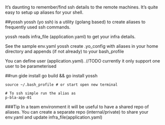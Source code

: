 It’s daunting to remember/find ssh details to the remote machines.
It’s quite easy to setup up aliases for your shell.

##yossh
yossh (yo ssh) is a utility (golang based) to create aliases to frequently used ssh commands.

yossh reads infra_file (application.yaml) to get your infra details.

See the sample env.yaml
yossh create .yo_config with aliases in your home directory and appends (if not already) to your bash_profile

You can define user (application.yaml).
//TODO currently it only support one user to be parameterised

##run
    gide install
    go build && go install
    yossh

    source ~/.bash_profile # or start open new terminal
    
    # To ssh simple run the alias as
    p-bla-app-01
    
###Tip
In a team environment it will be useful to have a shared repo of aliases.
You can create a separate repo (internal/private) to share your env.yaml and update infra_file(application.yaml)
